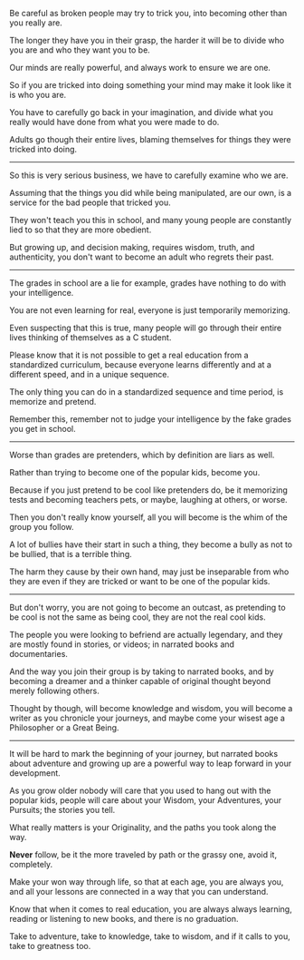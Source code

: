 Be careful as broken people may try to trick you,
into becoming other than you really are.

The longer they have you in their grasp,
the harder it will be to divide who you are and who they want you to be.

Our minds are really powerful,
and always work to ensure we are one.

So if you are tricked into doing something
your mind may make it look like it is who you are.

You have to carefully go back in your imagination,
and divide what you really would have done from what you were made to do.

Adults go though their entire lives,
blaming themselves for things they were tricked into doing.

---

So this is very serious business,
we have to carefully examine who we are.

Assuming that the things you did while being manipulated, are our own,
is a service for the bad people that tricked you.

They won't teach you this in school,
and many young people are constantly lied to so that they are more obedient.

But growing up, and decision making, requires wisdom, truth, and authenticity,
you don't want to become an adult who regrets their past.

---

The grades in school are a lie for example,
grades have nothing to do with your intelligence.

You are not even learning for real,
everyone is just temporarily memorizing.

Even suspecting that this is true,
many people will go through their entire lives thinking of themselves as a C student.

Please know that it is not possible to get a real education from a standardized curriculum,
because everyone learns differently and at a different speed, and in a unique sequence.

The only thing you can do in a standardized sequence and time period,
is memorize and pretend.

Remember this,
remember not to judge your intelligence by the fake grades you get in school.

---

Worse than grades are pretenders,
which by definition are liars as well.

Rather than trying to become one of the popular kids,
become you.

Because if you just pretend to be cool like pretenders do,
be it memorizing tests and becoming teachers pets, or maybe, laughing at others, or worse.

Then you don't really know yourself,
all you will become is the whim of the group you follow.

A lot of bullies have their start in such a thing,
they become a bully as not to be bullied, that is a terrible thing.

The harm they cause by their own hand,
may just be inseparable from who they are even if they are tricked or want to be one of the popular kids.

---

But don't worry, you are not going to become an outcast,
as pretending to be cool is not the same as being cool, they are not the real cool kids.

The people you were looking to befriend are actually legendary,
and they are mostly found in stories, or videos; in narrated books and documentaries.

And the way you join their group is by taking to narrated books,
and by becoming a dreamer and a thinker capable of original thought beyond merely following others.

Thought by though, will become knowledge and wisdom,
you will become a writer as you chronicle your journeys, and maybe come your wisest age a Philosopher or a Great Being.

---

It will be hard to mark the beginning of your journey,
but narrated books about adventure and growing up are a powerful way to leap forward in your development.

As you grow older nobody will care that you used to hang out with the popular kids,
people will care about your Wisdom, your Adventures, your Pursuits; the stories you tell.

What really matters is your Originality,
and the paths you took along the way.

__Never__ follow, be it the more traveled by path or the grassy one,
avoid it, completely.

Make your won way through life,
so that at each age, you are always you, and all your lessons are connected in a way that you can understand.

Know that when it comes to real education,
you are always always learning, reading or listening to new books, and there is no graduation.

Take to adventure, take to knowledge,
take to wisdom, and if it calls to you, take to greatness too.
